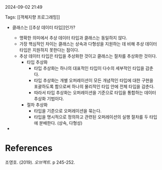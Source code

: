 
2024-09-02 21:49

Tags: [[객체지향 프로그래밍]]


- 클래스는 [[추상 데이터 타입]]인가?
	- 명확한 의미에서 추상 데이터 타입과 클래스는 동일하지 않다.
	- 가장 핵심적인 차이는 클래스는 상속과 다형성을 지원하는 데 비해 추상 데이터 타입은 지원하지 못한다는 점이다.
	- 추상 데이터 타입은 타입을 추상화한 것이고 클래스는 절차를 추상화한 것이다.
		- 타입 추상화
			- 타입 추상화는 하나의 대표적인 타입이 다수의 세부적인 타입을 감춘다.
			- 타입 추상화는 개별 오퍼레이션이 모든 개념적인 타입에 대한 구현을 포괄하도록 함으로써 하나의 물리적인 타입 안에 전체 타입을 감춘다.
			- 따라서 타입 추상화는 오퍼레이션을 기준으로 타입을 통합하는 데이터 추상화 기법이다.
		- 절차 추상화
			- 타입을 기준으로 오퍼레이션을 묶는다.
			- 타입을 명시적으로 정의하고 관련된 오퍼레이션의 실행 절차를 두 타입에 분배한다. (상속, 다형성)

- 

# References

조영호. (2019). *오브젝트*. p 245-252.